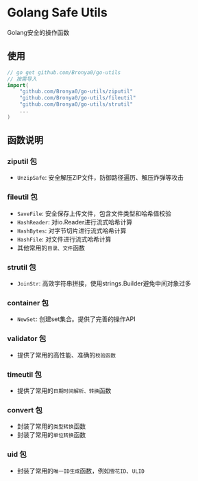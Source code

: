# Golang Safe Utils

Golang安全的操作函数

## 使用

```go
// go get github.com/Bronya0/go-utils
// 按需导入
import(
    "github.com/Bronya0/go-utils/ziputil"
    "github.com/Bronya0/go-utils/fileutil"
    "github.com/Bronya0/go-utils/strutil"
    ...
)
```

## 函数说明

### ziputil 包

- `UnzipSafe`: 安全解压ZIP文件，防御路径遍历、解压炸弹等攻击

### fileutil 包

- `SaveFile`: 安全保存上传文件，包含文件类型和哈希值校验
- `HashReader`: 对io.Reader进行流式哈希计算
- `HashBytes`: 对字节切片进行流式哈希计算
- `HashFile`: 对文件进行流式哈希计算
- 其他常用的`目录、文件`函数

### strutil 包

- `JoinStr`: 高效字符串拼接，使用strings.Builder避免中间对象过多

### container 包

- `NewSet`: 创建set集合。提供了完善的操作API

### validator 包

- 提供了常用的高性能、准确的`校验函数`

### timeutil 包

- 提供了常用的`日期时间解析、转换`函数

### convert 包

- 封装了常用的`类型转换`函数
- 封装了常用的`单位转换`函数

### uid 包

- 封装了常用的`唯一ID生成`函数，例如`雪花ID`、`ULID`